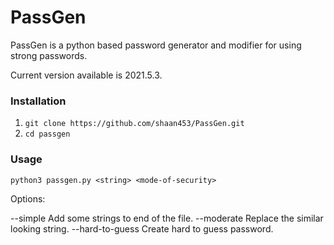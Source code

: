 # PassGen
PassGen is a python based password generator and modifier for using strong passwords.

Current version available is 2021.5.3.

### Installation
1. `git clone https://github.com/shaan453/PassGen.git`
2. `cd passgen`

### Usage 
`python3 passgen.py <string> <mode-of-security>`

Options:

--simple		      Add some strings to end of the file.
--moderate                    Replace the similar looking string.
--hard-to-guess	              Create hard to guess password. 
